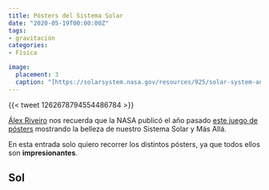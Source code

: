 ```yaml
---
title: Pósters del Sistema Solar
date: "2020-05-19T00:00:00Z"
tags:
- gravitación
categories:
- Física

image:
  placement: 3
  caption: "[https://solarsystem.nasa.gov/resources/925/solar-system-and-beyond-poster-set/](https://solarsystem.nasa.gov/resources/925/solar-system-and-beyond-poster-set/)"
---
```


{{< tweet 1262678794554486784 >}}

[Álex Riveiro](https://www.youtube.com/alexriveiro) nos recuerda que la NASA publicó el año pasado [este juego de pósters](https://solarsystem.nasa.gov/resources/925/solar-system-and-beyond-poster-set/) mostrando la belleza de nuestro Sistema Solar y Más Allá.

En esta entrada solo quiero recorrer los distintos pósters, ya que todos ellos son **impresionantes**.

## Sol
